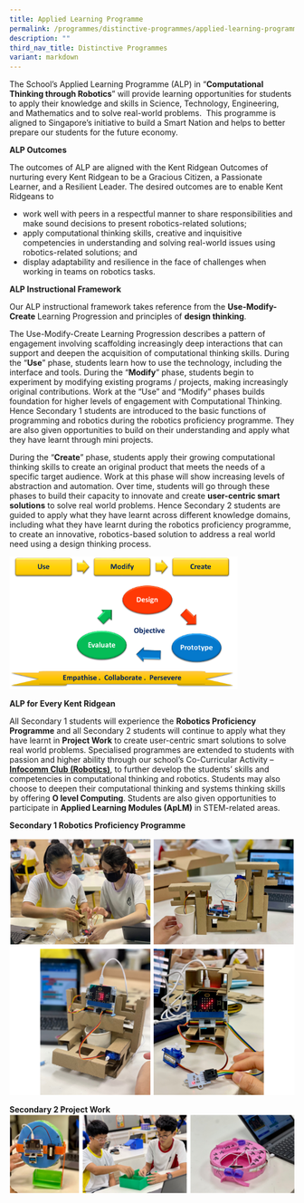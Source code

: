 ```yaml
---
title: Applied Learning Programme
permalink: /programmes/distinctive-programmes/applied-learning-programme/
description: ""
third_nav_title: Distinctive Programmes
variant: markdown
---
```

The School’s Applied Learning Programme (ALP) in “**Computational Thinking through Robotics**” will provide learning opportunities for students to apply their knowledge and skills in Science, Technology, Engineering, and Mathematics and to solve real-world problems. &nbsp;This programme is aligned to Singapore’s initiative to build a Smart Nation and helps to better prepare our students for the future economy.

**ALP Outcomes**

The outcomes of ALP are aligned with the Kent Ridgean Outcomes of nurturing every Kent Ridgean to be a Gracious Citizen, a Passionate Learner, and a Resilient Leader.&nbsp;The desired outcomes are to enable Kent Ridgeans to

*   work well with peers in a respectful manner to share responsibilities and make sound decisions to present robotics-related solutions;
*   apply computational thinking skills, creative and inquisitive competencies in understanding and solving real-world issues using robotics-related solutions; and
*   display adaptability and resilience in the face of challenges when working in teams on robotics tasks.

**ALP Instructional Framework**

Our ALP instructional framework takes reference from the&nbsp;**Use-Modify-Create**&nbsp;Learning Progression and principles of&nbsp;**design thinking**.&nbsp;

The Use-Modify-Create Learning Progression describes a pattern of engagement involving scaffolding increasingly deep interactions that can support and deepen the acquisition of computational thinking skills. During the “**Use**” phase, students learn how to use the technology, including the interface and tools. During the “**Modify**” phase, students begin to experiment by modifying existing programs / projects, making increasingly original contributions. Work at the “Use” and “Modify” phases builds foundation for higher levels of engagement with Computational Thinking. Hence Secondary 1 students are introduced to the basic functions of programming and robotics during the robotics proficiency programme. They are also given opportunities to build on their understanding and apply what they have learnt through mini projects.

During the “**Create**” phase, students apply their growing computational thinking skills to create an original product that meets the needs of a specific target audience. Work at this phase will show increasing levels of abstraction and automation. Over time, students will go through these phases to build their capacity to innovate and create&nbsp;**user-centric smart solutions**&nbsp;to solve real world problems. Hence Secondary 2 students are guided to apply what they have learnt across different knowledge domains, including what they have learnt during the robotics proficiency programme, to create an innovative, robotics-based solution to address a real world need using a design thinking process.

<img src="/images/ALP-Instructional-Framework.png" style="width:80%">

**ALP for Every Kent Ridgean**

All Secondary 1 students will experience the **Robotics Proficiency Programme** and all Secondary 2 students will continue to apply what they have learnt in **Project Work** to create user-centric smart solutions to solve real world problems. Specialised programmes are extended to students with passion and higher ability through our school’s Co-Curricular Activity – **[Infocomm Club (Robotics)](https://www.kentridgesec.moe.edu.sg/programmes/co-curricular-activities/clubs-societies/)**, to further develop the students’ skills and competencies in computational thinking and robotics. Students may also choose to deepen their computational thinking and systems thinking skills by offering **O level Computing**. Students are also given opportunities to participate in **Applied Learning Modules (ApLM)** in STEM-related areas.

**Secondary 1 Robotics Proficiency Programme**

![Sec 1 ALP](/images/Sec_1_ALP.png)
													
**Secondary 2 Project Work**
![Sec 2 ALP](/images/Sec_2_ALP.png)